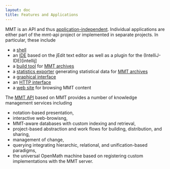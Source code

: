 ```yaml
---
layout: doc
title: Features and Applications
---
```


MMT is an API and thus [application-independent](../philosophy/independence).
Individual applications are either part of the mmt-api project or implemented in separate projects.
In particular, these include

* a [shell](shell)
* an [IDE](jedit) based on the jEdit text editor as well as a plugin for the (IntelliJ-IDE)[intellij]
* a [build tool](../archives/building) for [MMT archives](../archives)
* a [statistics exporter](statistics) generating statistical data for [MMT archives](../archives) 
* a [graphical interface](gui)
* an [HTTP interface](server)
* a [web site](server) for browsing MMT content

The [MMT API](../api) based on MMT provides a number of knowledge management services including

* notation-based presentation,
* interactive web-browisng,
* MMT-aware databases with custom indexing and retrieval,
* project-based abstraction and work flows for building, distribution, and sharing,
* management of change,
* querying integrating hierarchic, relational, and unification-based paradigms,
* the universal OpenMath machine based on registering custom implementations with the MMT server.
